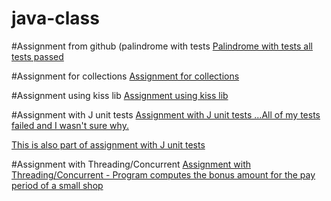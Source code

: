 # java-class

#Assignment from github (palindrome with tests
[Palindrome with tests all tests passed](https://github.com/crisbc/java-class/tree/master/palindromeAddedTests)


#Assignment for collections
[Assignment for collections](https://github.com/crisbc/java-class/tree/master/gradeSort)

#Assignment using kiss lib
[Assignment using kiss lib](https://github.com/crisbc/gradesort)

#Assignment with J unit tests
[Assignment with J unit tests ...All of my tests failed and I wasn't sure why.](https://github.com/crisbc/java-class/tree/JunitTests/gradeSortJunit/test)

[This is also part of assignment with J unit tests](https://github.com/crisbc/java-class/tree/JunitTests/gradeSortJunit/src/gradesortjunit)

#Assignment with Threading/Concurrent
[Assignment with Threading/Concurrent - Program computes the bonus amount for the pay period of a small shop](https://github.com/crisbc/java-class/tree/master/FlowerShop/src/flowershop)



